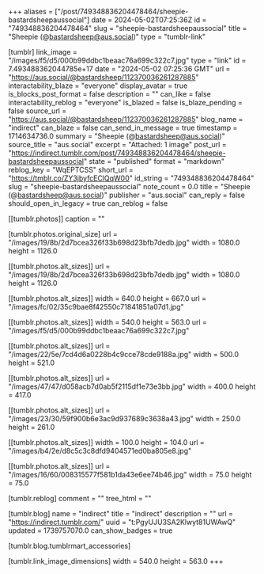 +++
aliases = ["/post/749348836204478464/sheepie-bastardsheepaussocial"]
date = 2024-05-02T07:25:36Z
id = "749348836204478464"
slug = "sheepie-bastardsheepaussocial"
title = "Sheepie (@bastardsheep@aus.social)"
type = "tumblr-link"

[tumblr]
link_image = "/images/f5/d5/000b99ddbc1beaac76a699c322c7.jpg"
type = "link"
id = 7.493488362044785e+17
date = "2024-05-02 07:25:36 GMT"
url = "https://aus.social/@bastardsheep/112370036261287885"
interactability_blaze = "everyone"
display_avatar = true
is_blocks_post_format = false
description = ""
can_like = false
interactability_reblog = "everyone"
is_blazed = false
is_blaze_pending = false
source_url = "https://aus.social/@bastardsheep/112370036261287885"
blog_name = "indirect"
can_blaze = false
can_send_in_message = true
timestamp = 1714634736.0
summary = "Sheepie (@bastardsheep@aus.social)"
source_title = "aus.social"
excerpt = "Attached: 1 image"
post_url = "https://indirect.tumblr.com/post/749348836204478464/sheepie-bastardsheepaussocial"
state = "published"
format = "markdown"
reblog_key = "WqEPTCSS"
short_url = "https://tmblr.co/ZY3jbyfcEClQqW00"
id_string = "749348836204478464"
slug = "sheepie-bastardsheepaussocial"
note_count = 0.0
title = "Sheepie (@bastardsheep@aus.social)"
publisher = "aus.social"
can_reply = false
should_open_in_legacy = true
can_reblog = false

[[tumblr.photos]]
caption = ""

[tumblr.photos.original_size]
url = "/images/19/8b/2d7bcea326f33b698d23bfb7dedb.jpg"
width = 1080.0
height = 1126.0

[[tumblr.photos.alt_sizes]]
url = "/images/19/8b/2d7bcea326f33b698d23bfb7dedb.jpg"
width = 1080.0
height = 1126.0

[[tumblr.photos.alt_sizes]]
width = 640.0
height = 667.0
url = "/images/fc/02/35c9bae8f42550c71841851a07d1.jpg"

[[tumblr.photos.alt_sizes]]
width = 540.0
height = 563.0
url = "/images/f5/d5/000b99ddbc1beaac76a699c322c7.jpg"

[[tumblr.photos.alt_sizes]]
url = "/images/22/5e/7cd4d6a0228b4c9cce78cde9188a.jpg"
width = 500.0
height = 521.0

[[tumblr.photos.alt_sizes]]
url = "/images/47/47/d058acb7d0ab5f2115df1e73e3bb.jpg"
width = 400.0
height = 417.0

[[tumblr.photos.alt_sizes]]
url = "/images/23/30/59f900b6e3ac9d937689c3638a43.jpg"
width = 250.0
height = 261.0

[[tumblr.photos.alt_sizes]]
width = 100.0
height = 104.0
url = "/images/b4/2e/d8c5c3c8dfd9404571ed0ba805e8.jpg"

[[tumblr.photos.alt_sizes]]
url = "/images/16/60/008315577f581b1da43e6ee74b46.jpg"
width = 75.0
height = 75.0

[tumblr.reblog]
comment = ""
tree_html = ""

[tumblr.blog]
name = "indirect"
title = "indirect"
description = ""
url = "https://indirect.tumblr.com/"
uuid = "t:PgyUJU3SA2Klwyt81UWAwQ"
updated = 1739757070.0
can_show_badges = true

[tumblr.blog.tumblrmart_accessories]

[tumblr.link_image_dimensions]
width = 540.0
height = 563.0
+++
